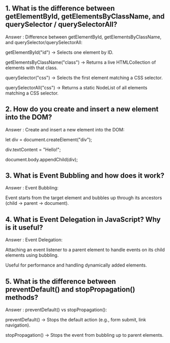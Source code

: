 ## 1. What is the difference between **getElementById, getElementsByClassName, and querySelector / querySelectorAll**?

Answer : Difference between getElementById, getElementsByClassName, and querySelector/querySelectorAll:

getElementById("id") → Selects one element by ID.

getElementsByClassName("class") → Returns a live HTMLCollection of elements with that class.

querySelector("css") → Selects the first element matching a CSS selector.

querySelectorAll("css") → Returns a static NodeList of all elements matching a CSS selector.

## 2. How do you **create and insert a new element into the DOM**?

Answer : Create and insert a new element into the DOM:

let div = document.createElement("div");

div.textContent = "Hello!";

document.body.appendChild(div);

## 3. What is **Event Bubbling** and how does it work?

Answer : Event Bubbling:

Event starts from the target element and bubbles up through its ancestors (child → parent → document).

## 4. What is **Event Delegation** in JavaScript? Why is it useful?

Answer : Event Delegation:

Attaching an event listener to a parent element to handle events on its child elements using bubbling.

Useful for performance and handling dynamically added elements.

## 5. What is the difference between **preventDefault() and stopPropagation()** methods?

Answer : preventDefault() vs stopPropagation():

preventDefault() → Stops the default action (e.g., form submit, link navigation).

stopPropagation() → Stops the event from bubbling up to parent elements.

